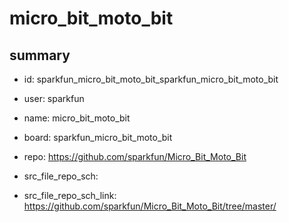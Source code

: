 # micro_bit_moto_bit
 
## summary 
* id: sparkfun_micro_bit_moto_bit_sparkfun_micro_bit_moto_bit
* user: sparkfun
* name: micro_bit_moto_bit
* board: sparkfun_micro_bit_moto_bit
* repo: https://github.com/sparkfun/Micro_Bit_Moto_Bit



* src_file_repo_sch: 
* src_file_repo_sch_link: https://github.com/sparkfun/Micro_Bit_Moto_Bit/tree/master/






